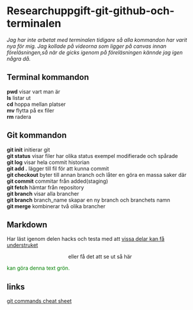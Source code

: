 # Researchuppgift-git-github-och-terminalen

*Jag har inte arbetat med terminalen tidigare så alla kommandon har varit nya för mig. Jag kollade på videorna som ligger på canvas innan föreläsningen,så när de gicks igenom på föreläsningen kännde jag igen några då.*

## Terminal kommandon

**pwd** visar vart man är<br>
**ls**  listar ut<br>
**cd**  hoppa mellan platser<br>
**mv**  flytta på ex filer<br>
**rm** radera<br>

## Git kommandon

**git init** initierar git<br>
**git status** visar filer har olika status exempel modifierade och spårade<br>
**git log** visar hela commit historian<br>
**git add .** lägger till fil för att kunna commit<br>
**git checkout** byter till annan branch och låter en göra en massa saker där<br>
**git commit** commitar från added(staging)<br>
**git fetch** hämtar från repository<br>
**git branch** visar alla brancher<br>
**git branch** branch_name skapar en ny branch och branchets namn<br>
**git merge** kombinerar två olika brancher<br>

## Markdown
Har läst igenom delen hacks och testa med att <ins>vissa delar kan få understruket<ins><br>
<center>eller få det att se ut så här</center>
<p style="color:green">kan göra denna text grön.</p>

## links
<a href="https://www.geeksforgeeks.org/git-cheat-sheet/" target="_blank">git commands cheat sheet</a>